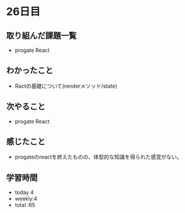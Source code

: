 # 26日目
## 取り組んだ課題一覧
- progate React
## わかったこと
- Ractの基礎について(renderメソッド/state)
## 次やること
- progate React
## 感じたこと
- progateのreactを終えたものの、体型的な知識を得られた感覚がない。
## 学習時間
- today 4
- weekly:4
- total :65
